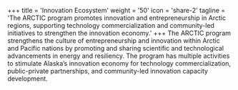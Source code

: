 +++
title = 'Innovation Ecosystem'
weight = '50'
icon = 'share-2'
tagline = 'The ARCTIC program promotes innovation and entrepreneurship in Arctic regions, supporting technology commercialization and community-led initiatives to strengthen the innovation economy.'
+++
The ARCTIC program strengthens the  culture of entrepreneurship and innovation within Arctic and Pacific nations by promoting and sharing scientific and technological advancements in energy and resiliency. The program has multiple activities to stimulate Alaska’s innovation economy for technology commercialization, public-private partnerships, and community-led innovation capacity development. 